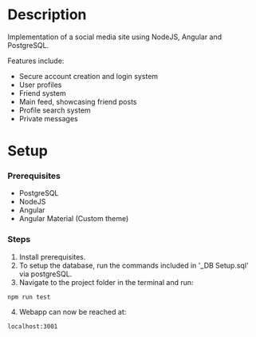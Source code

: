 # Description
Implementation of a social media site using NodeJS, Angular and PostgreSQL.

Features include:
- Secure account creation and login system
- User profiles
- Friend system
- Main feed, showcasing friend posts
- Profile search system
- Private messages

# Setup
### Prerequisites
- PostgreSQL
- NodeJS
- Angular
- Angular Material (Custom theme)

### Steps

1. Install prerequisites.
2. To setup the database, run the commands included in '_DB Setup.sql' via postgreSQL.
3. Navigate to the project folder in the terminal and run:
```
npm run test
```
4. Webapp can now be reached at:
```
localhost:3001
```
